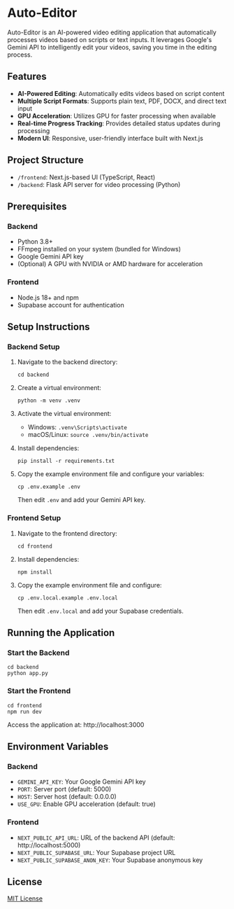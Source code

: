 # Auto-Editor

Auto-Editor is an AI-powered video editing application that automatically processes videos based on scripts or text inputs. It leverages Google's Gemini API to intelligently edit your videos, saving you time in the editing process.

## Features

- **AI-Powered Editing**: Automatically edits videos based on script content
- **Multiple Script Formats**: Supports plain text, PDF, DOCX, and direct text input
- **GPU Acceleration**: Utilizes GPU for faster processing when available
- **Real-time Progress Tracking**: Provides detailed status updates during processing
- **Modern UI**: Responsive, user-friendly interface built with Next.js

## Project Structure

- `/frontend`: Next.js-based UI (TypeScript, React)
- `/backend`: Flask API server for video processing (Python)

## Prerequisites

### Backend

- Python 3.8+
- FFmpeg installed on your system (bundled for Windows)
- Google Gemini API key
- (Optional) A GPU with NVIDIA or AMD hardware for acceleration

### Frontend

- Node.js 18+ and npm
- Supabase account for authentication

## Setup Instructions

### Backend Setup

1. Navigate to the backend directory:
   ```
   cd backend
   ```

2. Create a virtual environment:
   ```
   python -m venv .venv
   ```

3. Activate the virtual environment:
   - Windows: `.venv\Scripts\activate`
   - macOS/Linux: `source .venv/bin/activate`

4. Install dependencies:
   ```
   pip install -r requirements.txt
   ```

5. Copy the example environment file and configure your variables:
   ```
   cp .env.example .env
   ```
   Then edit `.env` and add your Gemini API key.

### Frontend Setup

1. Navigate to the frontend directory:
   ```
   cd frontend
   ```

2. Install dependencies:
   ```
   npm install
   ```

3. Copy the example environment file and configure:
   ```
   cp .env.local.example .env.local
   ```
   Then edit `.env.local` and add your Supabase credentials.

## Running the Application

### Start the Backend

```
cd backend
python app.py
```

### Start the Frontend

```
cd frontend
npm run dev
```

Access the application at: http://localhost:3000

## Environment Variables

### Backend
- `GEMINI_API_KEY`: Your Google Gemini API key
- `PORT`: Server port (default: 5000)
- `HOST`: Server host (default: 0.0.0.0)
- `USE_GPU`: Enable GPU acceleration (default: true)

### Frontend
- `NEXT_PUBLIC_API_URL`: URL of the backend API (default: http://localhost:5000)
- `NEXT_PUBLIC_SUPABASE_URL`: Your Supabase project URL
- `NEXT_PUBLIC_SUPABASE_ANON_KEY`: Your Supabase anonymous key

## License

[MIT License](LICENSE) 
